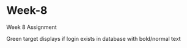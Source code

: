 # Week-8
Week 8 Assignment

Green target displays if login exists in database with bold/normal text
